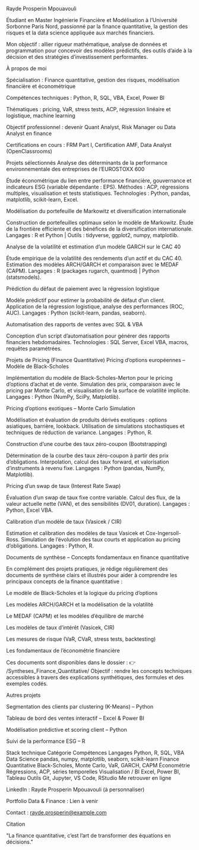 Rayde Prosperin Mpouavouli

Étudiant en Master Ingénierie Financière et Modélisation à l’Université Sorbonne Paris Nord, passionné par la finance quantitative, la gestion des risques et la data science appliquée aux marchés financiers.

Mon objectif : allier rigueur mathématique, analyse de données et programmation pour concevoir des modèles prédictifs, des outils d’aide à la décision et des stratégies d’investissement performantes.

À propos de moi

Spécialisation : Finance quantitative, gestion des risques, modélisation financière et économétrique

Compétences techniques : Python, R, SQL, VBA, Excel, Power BI

Thématiques : pricing, VaR, stress tests, ACP, régression linéaire et logistique, machine learning

Objectif professionnel : devenir Quant Analyst, Risk Manager ou Data Analyst en finance

Certifications en cours : FRM Part I, Certification AMF, Data Analyst (OpenClassrooms)

Projets sélectionnés
Analyse des déterminants de la performance environnementale des entreprises de l’EUROSTOXX 600

Étude économétrique du lien entre performance financière, gouvernance et indicateurs ESG (variable dépendante : EPS).
Méthodes : ACP, régressions multiples, visualisation et tests statistiques.
Technologies : Python, pandas, matplotlib, scikit-learn, Excel.

Modélisation du portefeuille de Markowitz et diversification internationale

Construction de portefeuilles optimaux selon le modèle de Markowitz.
Étude de la frontière efficiente et des bénéfices de la diversification internationale.
Langages : R et Python | Outils : tidyverse, ggplot2, numpy, matplotlib.

Analyse de la volatilité et estimation d’un modèle GARCH sur le CAC 40

Étude empirique de la volatilité des rendements d’un actif et du CAC 40.
Estimation des modèles ARCH/GARCH et comparaison avec le MEDAF (CAPM).
Langages : R (packages rugarch, quantmod) | Python (statsmodels).

Prédiction du défaut de paiement avec la régression logistique

Modèle prédictif pour estimer la probabilité de défaut d’un client.
Application de la régression logistique, analyse des performances (ROC, AUC).
Langages : Python (scikit-learn, pandas, seaborn).

Automatisation des rapports de ventes avec SQL & VBA

Conception d’un script d’automatisation pour générer des rapports financiers hebdomadaires.
Technologies : SQL Server, Excel VBA, macros, requêtes paramétrées.

Projets de Pricing (Finance Quantitative)
Pricing d’options européennes – Modèle de Black-Scholes

Implémentation du modèle de Black-Scholes-Merton pour le pricing d’options d’achat et de vente.
Simulation des prix, comparaison avec le pricing par Monte Carlo, et visualisation de la surface de volatilité implicite.
Langages : Python (NumPy, SciPy, Matplotlib).

Pricing d’options exotiques – Monte Carlo Simulation

Modélisation et évaluation de produits dérivés exotiques : options asiatiques, barrière, lookback.
Utilisation de simulations stochastiques et techniques de réduction de variance.
Langages : Python, R.

Construction d’une courbe des taux zéro-coupon (Bootstrapping)

Détermination de la courbe des taux zéro-coupon à partir des prix d’obligations.
Interpolation, calcul des taux forward, et valorisation d’instruments à revenu fixe.
Langages : Python (pandas, NumPy, Matplotlib).

Pricing d’un swap de taux (Interest Rate Swap)

Évaluation d’un swap de taux fixe contre variable.
Calcul des flux, de la valeur actuelle nette (VAN), et des sensibilités (DV01, duration).
Langages : Python, Excel VBA.

Calibration d’un modèle de taux (Vasicek / CIR)

Estimation et calibration des modèles de taux Vasicek et Cox-Ingersoll-Ross.
Simulation de l’évolution des taux courts et application au pricing d’obligations.
Langages : Python, R.

Documents de synthèse – Concepts fondamentaux en finance quantitative

En complément des projets pratiques, je rédige régulièrement des documents de synthèse clairs et illustrés pour aider à comprendre les principaux concepts de la finance quantitative :

Le modèle de Black-Scholes et la logique du pricing d’options

Les modèles ARCH/GARCH et la modélisation de la volatilité

Le MEDAF (CAPM) et les modèles d’équilibre de marché

Les modèles de taux d’intérêt (Vasicek, CIR)

Les mesures de risque (VaR, CVaR, stress tests, backtesting)

Les fondamentaux de l’économétrie financière

Ces documents sont disponibles dans le dossier :
👉 /Syntheses_Finance_Quantitative/
Objectif : rendre les concepts techniques accessibles à travers des explications synthétiques, des formules et des exemples codés.

Autres projets

Segmentation des clients par clustering (K-Means) – Python

Tableau de bord des ventes interactif – Excel & Power BI

Modélisation prédictive et scoring client – Python

Suivi de la performance ESG – R

Stack technique
Catégorie	Compétences
Langages	Python, R, SQL, VBA
Data Science	pandas, numpy, matplotlib, seaborn, scikit-learn
Finance Quantitative	Black-Scholes, Monte Carlo, VaR, GARCH, CAPM
Économétrie	Régressions, ACP, séries temporelles
Visualisation / BI	Excel, Power BI, Tableau
Outils	Git, Jupyter, VS Code, RStudio
Me retrouver en ligne

LinkedIn : Rayde Prosperin Mpouavouli
 (à personnaliser)

Portfolio Data & Finance : Lien à venir

Contact : rayde.prosperin@example.com

Citation

"La finance quantitative, c’est l’art de transformer des équations en décisions."
